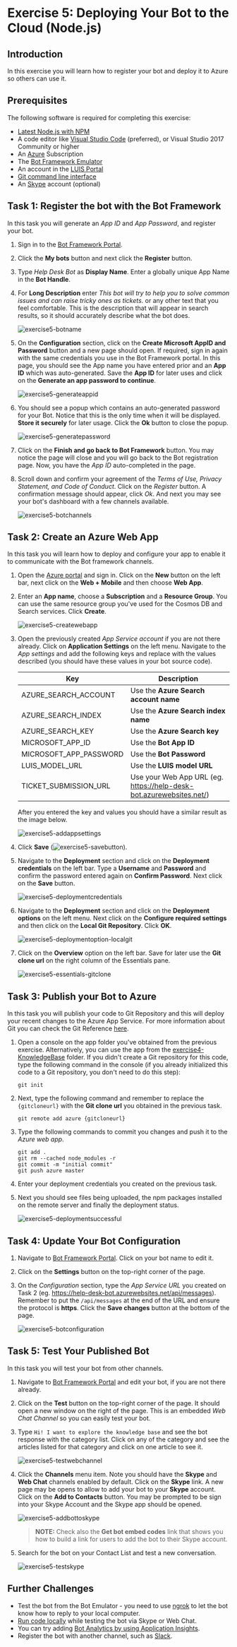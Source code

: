 # Exercise 5: Deploying Your Bot to the Cloud (Node.js)

## Introduction

In this exercise you will learn how to register your bot and deploy it to Azure so others can use it.

## Prerequisites

The following software is required for completing this exercise:

* [Latest Node.js with NPM](https://nodejs.org/en/download/)
* A code editor like [Visual Studio Code](https://code.visualstudio.com/download) (preferred), or Visual Studio 2017 Community or higher
* An [Azure](https://azureinfo.microsoft.com/us-freetrial.html?cr_cc=200744395&wt.mc_id=usdx_evan_events_reg_dev_0_iottour_0_0) Subscription
* The [Bot Framework Emulator](https://emulator.botframework.com/)
* An account in the [LUIS Portal](https://www.luis.ai)
* [Git command line interface](https://git-scm.com/downloads)
* An [Skype](https://www.skype.com/) account (optional)

## Task 1: Register the bot with the Bot Framework

In this task you will generate an _App ID_ and _App Password_, and register your bot.

1. Sign in to the [Bot Framework Portal](https://dev.botframework.com).

1. Click the **My bots** button and next click the **Register** button.

1. Type _Help Desk Bot_ as **Display Name**. Enter a globally unique App Name in the **Bot Handle**. 

1. For **Long Description** enter _This bot will try to help you to solve common issues and can raise tricky ones as tickets._ or any other text that you feel comfortable. This is the description that will appear in search results, so it should accurately describe what the bot does.

    ![exercise5-botname](./images/exercise5-botname.png)

1. On the **Configuration** section, click on the **Create Microsoft AppID and Password** button and a new page should open. If required, sign in again with the same credentials you use in the Bot Framework portal. In this page, you should see the App name you have entered prior and an **App ID** which was auto-generated. Save the **App ID** for later uses and click on the **Generate an app password to continue**.

    ![exercise5-generateappid](./images/exercise5-generateappid.png)

1. You should see a popup which contains an auto-generated password for your Bot. Notice that this is the only time when it will be displayed. **Store it securely** for later usage. Click the **Ok** button to close the popup.

    ![exercise5-generatepassword](./images/exercise5-generatepassword.png)

1. Click on the **Finish and go back to Bot Framework** button. You may notice the page will close and you will go back to the Bot registration page. Now, you have the _App ID_ auto-completed in the page.

1. Scroll down and confirm your agreement of the _Terms of Use, Privacy Statement, and Code of Conduct_. Click on the _Register_ button. A confirmation message should appear, click *Ok*. And next you may see your bot's dashboard with a few channels available.

    ![exercise5-botchannels](./images/exercise5-botchannels.png)

## Task 2: Create an Azure Web App

In this task you will learn how to deploy and configure your app to enable it to communicate with the Bot framework channels.

1. Open the [Azure portal](https://portal.azure.com) and sign in. Click on the **New** button on the left bar, next click on the **Web + Mobile** and then choose **Web App**. 

1. Enter an **App name**, choose a **Subscription** and a **Resource Group**. You can use the same resource group you've used for the Cosmos DB and Search services. Click **Create**.

    ![exercise5-createwebapp](./images/exercise5-createwebapp.png)

1. Open the previously created _App Service account_ if you are not there already. Click on **Application Settings** on the left menu. Navigate to the *App settings* and add the following keys and replace with the values described (you should have these values in your bot source code).

    Key | Description |
    ----|-------------|
    AZURE\_SEARCH\_ACCOUNT | Use the **Azure Search account name** |
    AZURE\_SEARCH\_INDEX | Use the **Azure Search index name** |
    AZURE\_SEARCH\_KEY | Use the **Azure Search key** |
    MICROSOFT\_APP\_ID | Use the **Bot App ID** |
    MICROSOFT\_APP\_PASSWORD | Use the **Bot Password** |
    LUIS\_MODEL\_URL | Use the **LUIS model URL** |
    TICKET\_SUBMISSION\_URL | Use your Web App URL (eg. https://help-desk-bot.azurewebsites.net/) |

    After you entered the key and values you should have a similar result as the image below.

    ![exercise5-addappsettings](./images/exercise5-addappsettings.png)

1. Click **Save** (![exercise5-savebutton](./images/exercise5-savebutton.png)).

1. Navigate to the **Deployment** section and click on the **Deployment credentials** on the left bar. Type a **Username** and **Password** and confirm the password entered again on **Confirm Password**. Next click on the **Save** button.

    ![exercise5-deploymentcredentials](./images/exercise5-deploymentcredentials.png)

1. Navigate to the **Deployment** section and click on the **Deployment options** on the left menu. Next click on the **Configure required settings** and then click on the **Local Git Repository**. Click **OK**.

    ![exercise5-deploymentoption-localgit](./images/exercise5-deploymentoption-localgit.png)

1. Click on the **Overview** option on the left bar. Save for later use the **Git clone url** on the right column of the Essentials pane.

    ![exercise5-essentials-gitclone](./images/exercise5-essentials-gitclone.png)

## Task 3: Publish your Bot to Azure

In this task you will publish your code to Git Repository and this will deploy your recent changes to the Azure App Service. For more information about Git you can check the Git Reference [here](https://git-scm.com/docs).

1. Open a console on the app folder you've obtained from the previous exercise. Alternatively, you can use the app from the [exercise4-KnowledgeBase](./exercise4-KnowledgeBase) folder. If you didn't create a Git repository for this code, type the following command in the console (if you already initialized this code to a Git repository, you don't need to do this step):

    ```
    git init
    ```
    
1. Next, type the following command and remember to replace the `{gitcloneurl}` with the **Git clone url** you obtained in the previous task.

    ```
    git remote add azure {gitcloneurl}
    ```

1. Type the following commands to commit you changes and push it to the _Azure web app_.

    ```
    git add .
    git rm --cached node_modules -r
    git commit -m "initial commit"
    git push azure master
    ```

1. Enter your deployment credentials you created on the previous task.

1. Next you should see files being uploaded, the npm packages installed on the remote server and finally the deployment status.

    ![exercise5-deploymentsuccessful](./images/exercise5-deploymentsuccessful.png)

## Task 4: Update Your Bot Configuration

1. Navigate to [Bot Framework Portal](https://dev.botframework.com). Click on your bot name to edit it.

1. Click on the **Settings** button on the top-right corner of the page.

1. On the _Configuration_ section, type the _App Service URL_ you created on Task 2 (eg. https://help-desk-bot.azurewebsites.net/api/messages). Remember to put the `/api/messages` at the end of the URL and ensure the protocol is **https**. Click the **Save changes** button at the bottom of the page.

    ![exercise5-botconfiguration](./images/exercise5-botconfiguration.png)

## Task 5: Test Your Published Bot 

In this task you will test your bot from other channels.

1. Navigate to [Bot Framework Portal](https://dev.botframework.com) and edit your bot, if you are not there already.

1. Click on the **Test** button on the top-right corner of the page. It should open a new window on the right of the page. This is an embedded _Web Chat Channel_ so you can easily test your bot.

1. Type `Hi! I want to explore the knowledge base` and see the bot response with the category list. Click on any of the category and see the articles listed for that category and click on one article to see it.

    ![exercise5-testwebchannel](./images/exercise5-testwebchannel.png)

1. Click the **Channels** menu item. Note you should have the **Skype** and **Web Chat** channels enabled by default. Click on the **Skype** link. A new page may be opens to allow to add your bot to your **Skype** account. Click on the **Add to Contacts** button. You may be prompted to be sign into your Skype Account and the Skype app should be opened.

    ![exercise5-addbottoskype](./images/exercise5-addbottoskype.png)

    > **NOTE:** Check also the **Get bot embed codes** link that shows you how to build a link for users to add the bot to their Skype account.

1. Search for the bot on your Contact List and test a new conversation.

    ![exercise5-testskype](./images/exercise5-testskype.png)

## Further Challenges

* Test the bot from the Bot Emulator - you need to use [ngrok](https://docs.microsoft.com/en-us/bot-framework/debug-bots-emulator#a-idngroka-install-and-configure-ngrok) to let the bot know how to reply to your local computer.
* [Run code locally](https://blogs.msdn.microsoft.com/jamiedalton/2016/07/29/ms-bot-framework-ngrok/) while testing the bot via Skype or Web Chat.
* You can try adding [Bot Analytics by using Application Insights](https://docs.microsoft.com/en-us/bot-framework/portal-analytics-overview).
* Register the bot with another channel, such as [Slack](https://slack.com/).
